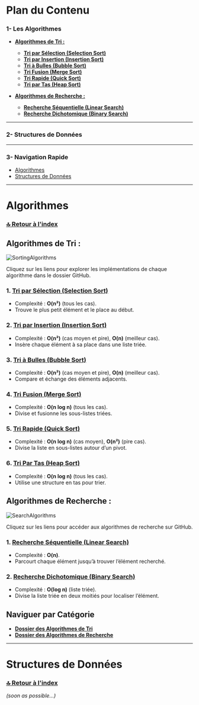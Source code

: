 # **Plan du Contenu**
### **1- Les Algorithmes**

- **[Algorithmes de Tri :](#algorithmes-de-tri-)**

  - **[Tri par Sélection (Selection Sort)](#1-tri-par-sélection-selection-sort)**
  - **[Tri par Insertion (Insertion Sort)](#2-tri-par-insertion-insertion-sort)**
  - **[Tri à Bulles (Bubble Sort)](#3-tri-à-bulles-bubble-sort)**
  - **[Tri Fusion (Merge Sort)](#4-tri-fusion-merge-sort)**
  - **[Tri Rapide (Quick Sort)](#5-tri-rapide-quick-sort)**
  - **[Tri par Tas (Heap Sort)](#6-tri-par-tas-heap-sort)**

- **[Algorithmes de Recherche :](#algorithmes-de-recherche-)**

  - **[Recherche Séquentielle (Linear Search)](#1-recherche-séquentielle-linear-search)**
  - **[Recherche Dichotomique (Binary Search)](#2-recherche-dichotomique-binary-search)**

---

### **2- Structures de Données**

---

### **3- Navigation Rapide**
- [Algorithmes](#algorithmes)  
- [Structures de Données](#structures-de-données)  

---

# **Algorithmes**
### **[🔝 Retour à l'index](#plan-du-contenu)**

## **Algorithmes de Tri :**

![SortingAlgorithms](https://github.com/user-attachments/assets/fcc85d4a-6b51-47ab-af19-55aa6e5acdc4)

Cliquez sur les liens pour explorer les implémentations de chaque algorithme dans le dossier GitHub.

### 1. **[Tri par Sélection (Selection Sort)](https://github.com/mohamedtalhaouii/DSA/tree/60a1abcb85d3f3789b55baffd68a37738609b97c/Algorithmes/Tri%20(Sort)/1-%20Selection)**  
   - Complexité : **O(n²)** (tous les cas).  
   - Trouve le plus petit élément et le place au début.  

### 2. **[Tri par Insertion (Insertion Sort)](https://github.com/mohamedtalhaouii/DSA/tree/main/Algorithmes/Tri%20(Sort)/2-%20insertion)**

   - Complexité : **O(n²)** (cas moyen et pire), **O(n)** (meilleur cas).  
   - Insère chaque élément à sa place dans une liste triée.  


### 3. **[Tri à Bulles (Bubble Sort)](https://github.com/mohamedtalhaouii/DSA/tree/main/Algorithmes/Tri%20(Sort)/3-%20Bulles)**  
   - Complexité : **O(n²)** (cas moyen et pire), **O(n)** (meilleur cas).  
   - Compare et échange des éléments adjacents.

### 4. **[Tri Fusion (Merge Sort)](https://github.com/mohamedtalhaouii/DSA/tree/main/Algorithmes/Tri%20(Sort)/4-%20Fusion)**  
   - Complexité : **O(n log n)** (tous les cas).  
   - Divise et fusionne les sous-listes triées.  

### 5. **[Tri Rapide (Quick Sort)](https://github.com/mohamedtalhaouii/DSA/tree/main/Algorithmes/Tri%20(Sort)/5-%20Rapide)**  

   - Complexité : **O(n log n)** (cas moyen), **O(n²)** (pire cas).  
   - Divise la liste en sous-listes autour d’un pivot.  


### 6. **[Tri Par Tas (Heap Sort)](https://github.com/mohamedtalhaouii/DSA/tree/main/Algorithmes/Tri%20(Sort)/6-%20Tas)**  
   - Complexité : **O(n log n)** (tous les cas).  
   - Utilise une structure en tas pour trier.  


## **Algorithmes de Recherche :**

![SearchAlgorithms](https://github.com/user-attachments/assets/ee6619a3-ffc8-4515-9356-a13c5b89670b)

Cliquez sur les liens pour accéder aux algorithmes de recherche sur GitHub.  

### 1. **[Recherche Séquentielle (Linear Search)](https://github.com/mohamedtalhaouii/DSA/tree/main/Algorithmes/Recherche%20(Search)/Dichotomique)**  
   - Complexité : **O(n)**.  
   - Parcourt chaque élément jusqu’à trouver l’élément recherché.  

### 2. **[Recherche Dichotomique (Binary Search)](https://github.com/mohamedtalhaouii/DSA/tree/main/Algorithmes/Recherche%20(Search)/S%C3%A9quentielle)**  
   - Complexité : **O(log n)** (liste triée).  
   - Divise la liste triée en deux moitiés pour localiser l’élément.


## **Naviguer par Catégorie**
- **[Dossier des Algorithmes de Tri](https://github.com/mohamedtalhaouii/DSA/tree/main/Algorithmes/Tri%20(Sort))**
- **[Dossier des Algorithmes de Recherche](https://github.com/mohamedtalhaouii/DSA/tree/main/Algorithmes/Recherche%20(Search))**

---

# **Structures de Données**
### **[🔝 Retour à l'index](#plan-du-contenu)**
*(soon as possible...)*
